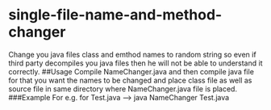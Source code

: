 # single-file-name-and-method-changer
Change you java files class and emthod names to random string so even if third party decompiles you java files then he will not be able to understand it correctly.
##Usage
Compile NameChanger.java and then  compile java file for that you want the names to be changed and place class file as well as source file in same directory where NameChanger.java file is placed.
###Example
For e.g. for Test.java --> 
java NameChanger Test.java
